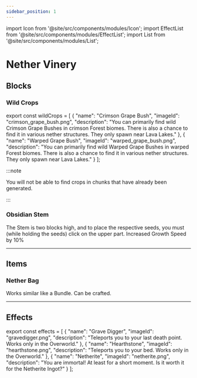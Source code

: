 ```yaml
---
sidebar_position: 1
---
```

import Icon from '@site/src/components/modules/Icon';
import EffectList from '@site/src/components/modules/EffectList';
import List from '@site/src/components/modules/List';

# Nether Vinery

## Blocks

### Wild Crops
<Icon modId="vinery" imageId="crimson_grape.png" description="After successfully adding NetherVinery to your mods, you will be able to discover various new plant species in newly generated chunks. Some of these will be more common, while others will be rarer to find. So keep your eyes open!" type="nether" />

<List modId="vinery" list={wildCrops} type="nether" />

export const wildCrops = [
{
"name": "Crimson Grape Bush",
"imageId": "crimson_grape_bush.png",
"description": "You can primarily find wild Crimson Grape Bushes in crimson Forest biomes. There is also a chance to find it in various nether structures. They only spawn near Lava Lakes."
},
{
"name": "Warped Grape Bush",
"imageId": "warped_grape_bush.png",
"description": "You can primarily find wild Warped Grape Bushes in warped Forest biomes. There is also a chance to find it in various nether structures. They only spawn near Lava Lakes."
}
];

:::note

You will not be able to find crops in chunks that have already been generated.

:::

### Obsidian Stem
<Icon modId="vinery" imageId="obsidian_stem.png" description="Used to cultivate normal, taiga, savanna, warped and crimson grapes." pixelated="false" type="nether" />

The Stem is two blocks high, and to place the respective seeds, you must (while holding the seeds) click on the upper part. Increased Growth Speed by 10%

***

## Items

### Nether Bag
<Icon modId="vinery" imageId="warped_nether_bag.png" description="Wow! A fancy Bundle." type="nether" />

Works similar like a Bundle. Can be crafted.

***

## Effects

<EffectList modId="vinery" list={effects} />

export const effects = [
{
"name": "Grave Digger",
"imageId": "gravedigger.png",
"description": "Teleports you to your last death point. Works only in the Overworld."
},
{
"name": "Hearthstone",
"imageId": "hearthstone.png",
"description": "Teleports you to your bed. Works only in the Overworld."
},
{
"name": "Netherite",
"imageId": "netherite.png",
"description": "You are immortal! At least for a short moment. Is it worth it for the Netherite Ingot?"
}
];